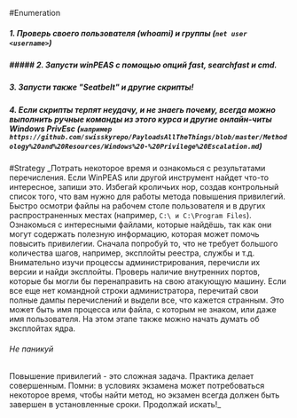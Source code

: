 #Enumeration
##### 1. Проверь своего пользователя (whoami) и группы (`net user <username>`)
##### ##### 2. Запусти winPEAS с помощью опций fast, searchfast и cmd.
##### 3. Запусти также "Seatbelt" и другие скрипты!
##### 4. Если скрипты терпят неудачу, и не знаегь почему, всегда можно выполнить ручные команды из этого курса и другие онлайн-читы Windows PrivEsc (`например https://github.com/swisskyrepo/PayloadsAllTheThings/blob/master/Methodology%20and%20Resources/Windows%20-%20Privilege%20Escalation.md`)
#Strategy
_Потрать некоторое время и ознакомься с результатами перечисления.
Если WinPEAS или другой инструмент найдет что-то интересное, запиши это.
Избегай кроличьих нор, создав контрольный список того, что вам нужно для работы метода повышения привилегий.
Быстро осмотри файлы на рабочем столе пользователя и в других распространенных местах (например, `C:\ и C:\Program Files`).
Ознакомься с интересными файлами, которые найдёшь, так как они могут содержать полезную информацию, которая может помочь повысить привилегии.
Сначала попробуй то, что не требует большого количества шагов, например, эксплойты реестра, службы и т.д.
Внимательно изучи процессы администрирования, перечисли их версии и найди эксплойты.
Проверь наличие внутренних портов, которые бы могли бы перенаправить на свою атакующую машину.
Если все еще нет командной строки администратора, перечитай свои полные дампы перечислений и выдели все, что кажется странным.
Это может быть имя процесса или файла, с которым не знаком, или даже имя пользователя.
На этом этапе также можно начать думать об эксплойтах ядра.
###### Не паникуй
Повышение привилегий - это сложная задача.
Практика делает совершенным.
Помни: в условиях экзамена может потребоваться некоторое время, чтобы найти метод, но экзамен всегда должен быть завершен в установленные сроки. Продолжай искать!_
